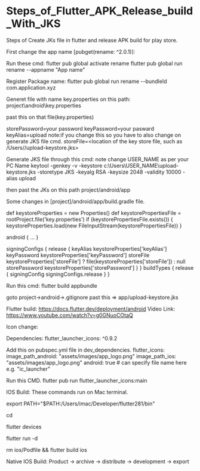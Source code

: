 # Steps_of_Flutter_APK_Release_build_With_JKS
Steps of Create JKs file in flutter and release APK build for play store.

First change the app name [pubget(rename: ^2.0.1)]:

Run these cmd:
flutter pub global activate rename
flutter pub global run rename --appname "App name" 

Register Package name:
flutter pub global run rename --bundleId com.application.xyz

Generet file with name key.properties on this path:
project\android\key.properties

past this on that file(key.properties)

storePassword=your password
keyPassword=your pasward
keyAlias=upload        note:if you change this so you have to also change on generate JKS file cmd.
storeFile=<location of the key store file, such as /Users/<user name>/upload-keystore.jks>



Generate JKS file through this cmd: note change USER_NAME as per your PC Name
keytool -genkey -v -keystore c:\Users\USER_NAME\upload-keystore.jks -storetype JKS -keyalg RSA -keysize 2048 -validity 10000 -alias upload

then past the JKs on this path project/android/app


Some changes in [project]/android/app/build.gradle file.

 def keystoreProperties = new Properties()
   def keystorePropertiesFile = rootProject.file('key.properties')
   if (keystorePropertiesFile.exists()) {
       keystoreProperties.load(new FileInputStream(keystorePropertiesFile))
   }

   android {
         ...
   }


signingConfigs {
       release {
           keyAlias keystoreProperties['keyAlias']
           keyPassword keystoreProperties['keyPassword']
           storeFile keystoreProperties['storeFile'] ? file(keystoreProperties['storeFile']) : null
           storePassword keystoreProperties['storePassword']
       }
   }
   buildTypes {
       release {
           signingConfig signingConfigs.release
       }
   }


Run this cmd:
flutter build appbundle

goto project->android->.gitignore
past this => app/upload-keystore.jks
  
  
  
Flutter build:
https://docs.flutter.dev/deployment/android
Video Link:
https://www.youtube.com/watch?v=g0GNuoCOtaQ

Icon change:

Dependencies:
flutter_launcher_icons: ^0.9.2

Add this on pubspec.yml file in dev_dependencies.
flutter_icons:
  image_path_android: "assets/images/app_logo.png"
  image_path_ios: "assets/images/app_logo.png"
  android: true # can specify file name here e.g. "ic_launcher"

Run this CMD.
flutter pub run flutter_launcher_icons:main


IOS Build:
These commands run on Mac terminal.

export PATH="$PATH:/Users/imac/Developer/flutter281/bin"

cd <project directory name>

flutter devices

flutter run -d <devices name>

rm ios/Podfile && flutter build ios


Native IOS Build:
Product -> archive -> distribute -> development -> export

